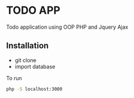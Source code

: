 # TODO APP

Todo application using OOP PHP and Jquery Ajax

## Installation

- git clone
- import database

To run

```bash
php -S localhost:3000
```
